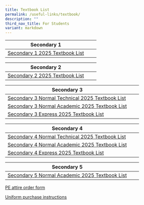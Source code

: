 ```yaml
---
title: Textbook List
permalink: /useful-links/textbook/
description: ""
third_nav_title: For Students
variant: markdown
---
```

| Secondary 1 |  |  |
| -------- | -------- | -------- |
|[Secondary 1 2025 Textbook List](/files/Textbook/2024/S1_04_11_2024.pdf)|

| Secondary 2 |  |  |
| -------- | -------- | -------- |
|[Secondary 2 2025 Textbook List](/files/Textbook/2024/S2_04_11_2024.pdf)|

| Secondary 3 |  |  |
| -------- | -------- | -------- |
|[Secondary 3 Normal Technical 2025 Textbook List](/files/Textbook/2024/S3_NT_04_11_2024.pdf)|
[Secondary 3 Normal Academic 2025 Textbook List](/files/Textbook/2024/S3_NA_04_11_2024.pdf)|
[Secondary 3 Express 2025 Textbook List](/files/Textbook/2024/S3_EXP_04_11_2024.pdf)| 


| Secondary 4 |  |  |
| -------- | -------- | -------- |
|[Secondary 4 Normal Technical 2025 Textbook List](/files/Textbook/2024/S4_NT_04_11_2024.pdf)|
[Secondary 4 Normal Academic 2025 Textbook List](/files/Textbook/2024/S4_NA_04_11_2024.pdf)| 
[Secondary 4 Express 2025 Textbook List](/files/Textbook/2024/S4_EXP_04_11_2024.pdf)|

| Secondary 5 |  |  |
| -------- | -------- | -------- |
|[Secondary 5 Normal Academic 2025 Textbook List](/files/Textbook/2024/S5_NA_04_11_2024.pdf)|

[PE attire order form](/files/Textbook/2024/PE_ATTIRE_ORDER_FORM_29_08_2024.pdf)


[Uniform purchase instructions](/files/Textbook/2024/Anderson_Secondary_sale_schedule_Sec_1_Registration_EY24.pdf)